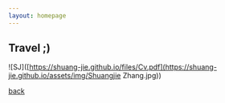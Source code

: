 ```yaml
---
layout: homepage
---
```


## Travel ;)


![SJ]([https://shuang-jie.github.io/files/Cv.pdf](https://shuang-jie.github.io/assets/img/Shuangjie Zhang.jpg))

[back](./)
